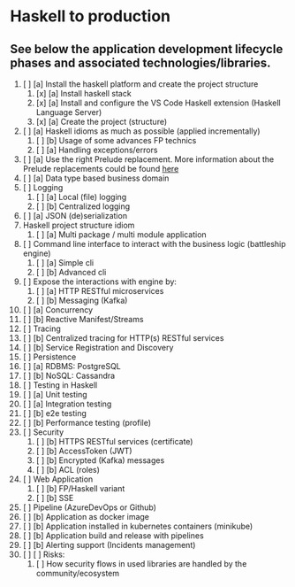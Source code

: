 # Haskell to production

## See below the application development lifecycle phases and associated technologies/libraries.

1. [ ] [a] Install the haskell platform and create the project structure
   1. [x] [a] Install haskell stack
   2. [x] [a] Install and configure the VS Code Haskell extension (Haskell Language Server)
   3. [x] [a] Create the project (structure)
2. [ ] [a] Haskell idioms as much as possible (applied incrementally)
   1. [ ] [b] Usage of some advances FP technics
   2. [ ] [a] Handling exceptions/errors
3. [ ] [a] Use the right Prelude replacement.
   More information about the Prelude replacements could be found [here]()
4. [ ] [a] Data type based business domain
5. [ ] Logging
   1. [ ] [a] Local (file) logging
   2. [ ] [b] Centralized logging
6. [ ] [a] JSON (de)serialization
7. Haskell project structure idiom
   1. [ ] [a] Multi package / multi module application
8. [ ] Command line interface to interact with the business logic (battleship engine)
   1. [ ] [a] Simple cli
   2. [ ] [b] Advanced cli
9. [ ] Expose the interactions with engine by:
   1. [ ] [a] HTTP RESTful microservices
   2. [ ] [b] Messaging (Kafka)
10. [ ] [a] Concurrency
11. [ ] [b] Reactive Manifest/Streams
12. [ ] Tracing
   3. [ ] [b] Centralized tracing for HTTP(s) RESTful services
13. [ ] [b] Service Registration and Discovery
14. [ ] Persistence
   4. [ ] [a] RDBMS: PostgreSQL
   5. [ ] [b] NoSQL: Cassandra
15. [ ] Testing in Haskell
   6. [ ] [a] Unit testing
   7. [ ] [a] Integration testing
   8. [ ] [b] e2e testing
   9. [ ] [b] Performance testing (profile)
16. [ ] Security
    1.  [ ] [b] HTTPS RESTful services (certificate)
    2.  [ ] [b] AccessToken (JWT)
    3.  [ ] [b] Encrypted (Kafka) messages
    4.  [ ] [b] ACL (roles)
17. [ ] Web Application
    1.  [ ] [b] FP/Haskell variant
    2.  [ ] [b] SSE
18. [ ] Pipeline (AzureDevOps or Github)
   10. [ ] [b] Application as docker image
   11. [ ] [b] Application installed in kubernetes containers (minikube)
   12. [ ] [b] Application build and release with pipelines
19. [ ] [b] Alerting support (Incidents management)
20. [ ] [ ] Risks:
    1.  [ ] How security flows in used libraries are handled by the community/ecosystem
